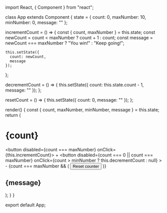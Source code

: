 
import React, { Component } from "react";

class App extends Component {
  state = {
    count: 0,
    maxNumber: 10,
    minNumber: 0,
    message: ""
  };

  incrementCount = () => {
    const { count, maxNumber } = this.state;
    const newCount = count < maxNumber ? count + 1 : count;
    const message = newCount === maxNumber ? "You win!" : "Keep going!";

    this.setState({
      count: newCount,
      message
    });
  };

  decrementCount = () => {
    this.setState({
      count: this.state.count - 1,
      message: ""
    });
  };

  resetCount = () => {
    this.setState({
      count: 0,
      message: ""
    });
  };

  render() {
    const { count, maxNumber, minNumber, message } = this.state;
    return (
      <div>
        <h1>{count}</h1>
        <button 
        disabled={count === maxNumber} onClick={this.incrementCount}>
          +
        </button>
        <button
          disabled={count === 0 || count === maxNumber}
          onClick={count > minNumber ? this.decrementCount : null}
        >
          -
        </button>
        {count === maxNumber && (
          <button onClick={this.resetCount}>Reset counter</button>
        )}
        <h2>{message}</h2>
      </div>
    );
  }
}

export default App;
